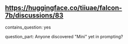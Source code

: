 ## https://huggingface.co/tiiuae/falcon-7b/discussions/83

contains_question: yes

question_part: Anyone discovered "Mini" yet in prompting?